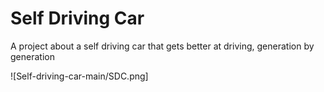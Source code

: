 # Self Driving Car
A project about a self driving car that gets better at driving, generation by generation

![Self-driving-car-main/SDC.png]
